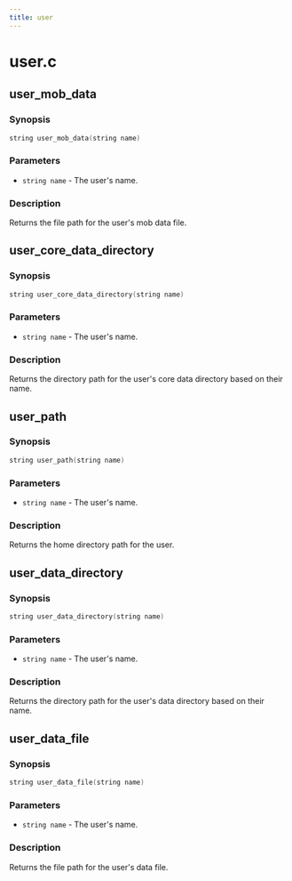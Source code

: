 ```yaml
---
title: user
---
```

# user.c

## user_mob_data

### Synopsis

```c
string user_mob_data(string name)
```

### Parameters

* `string name` - The user's name.

### Description

Returns the file path for the user's mob data file.

## user_core_data_directory

### Synopsis

```c
string user_core_data_directory(string name)
```

### Parameters

* `string name` - The user's name.

### Description

Returns the directory path for the user's core data directory based
on their name.

## user_path

### Synopsis

```c
string user_path(string name)
```

### Parameters

* `string name` - The user's name.

### Description

Returns the home directory path for the user.

## user_data_directory

### Synopsis

```c
string user_data_directory(string name)
```

### Parameters

* `string name` - The user's name.

### Description

Returns the directory path for the user's data directory based on
their name.

## user_data_file

### Synopsis

```c
string user_data_file(string name)
```

### Parameters

* `string name` - The user's name.

### Description

Returns the file path for the user's data file.

